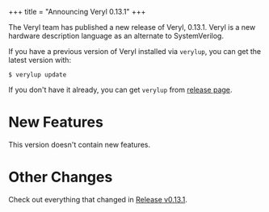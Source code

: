 +++
title = "Announcing Veryl 0.13.1"
+++

The Veryl team has published a new release of Veryl, 0.13.1.
Veryl is a new hardware description language as an alternate to SystemVerilog.

If you have a previous version of Veryl installed via `verylup`, you can get the latest version with:

```
$ verylup update
```

If you don't have it already, you can get `verylup` from [release page](https://github.com/veryl-lang/verylup/releases/latest).

# New Features

This version doesn't contain new features.

# Other Changes

Check out everything that changed in [Release v0.13.1](https://github.com/veryl-lang/veryl/releases/tag/v0.13.1).
